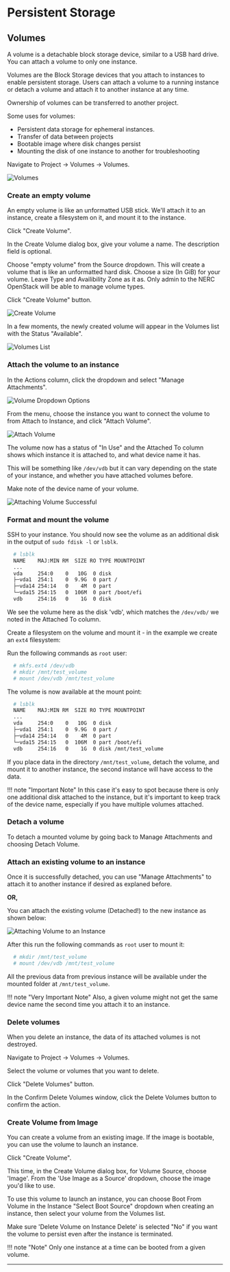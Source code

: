 # Persistent Storage

## Volumes

A volume is a detachable block storage device, similar to a USB hard drive. You
can attach a volume to only one instance.

Volumes are the Block Storage devices that you attach to instances to enable
persistent storage. Users can attach a volume to a running instance or detach a
volume and attach it to another instance at any time.

Ownership of volumes can be transferred to another project.

Some uses for volumes:

- Persistent data storage for ephemeral instances.
- Transfer of data between projects
- Bootable image where disk changes persist
- Mounting the disk of one instance to another for troubleshooting

Navigate to Project -> Volumes -> Volumes.

![Volumes](images/volumes.png)

### Create an empty volume

An empty volume is like an unformatted USB stick.  We'll attach it to an
instance, create a filesystem on it, and mount it to the instance.

Click "Create Volume".

In the Create Volume dialog box, give your volume a name.  The description
field is optional.

Choose "empty volume" from the Source dropdown.  This will create a volume that
is like an unformatted hard disk.  Choose a size (In GiB) for your volume.
Leave Type and Availibility Zone as it as. Only admin to the NERC OpenStack
will be able to manage volume types.

Click "Create Volume" button.

![Create Volume](images/create_volume.png)

In a few moments, the newly created volume will appear in the Volumes list with
the Status "Available".

![Volumes List](images/volumes_list.png)

### Attach the volume to an instance

In the Actions column, click the dropdown and select "Manage Attachments".

![Volume Dropdown Options](images/volume_options.png)

From the  menu, choose the instance you want to connect the volume to from
Attach to Instance, and click "Attach Volume".

![Attach Volume](images/volume_attach.png)

The volume now has a status of "In Use" and the Attached To column shows which
instance it is attached to, and what device name it has.

This will be something like `/dev/vdb` but it can vary depending on the state
of your instance, and whether you have attached volumes before.

Make note of the device name of your volume.

![Attaching Volume Successful](images/volume_in_use.png)

### Format and mount the volume

SSH to your instance.  You should now see the volume as an additional disk in
the output of `sudo fdisk -l` or `lsblk`.

```sh
  # lsblk
  NAME    MAJ:MIN RM  SIZE RO TYPE MOUNTPOINT
  ...
  vda     254:0    0   10G  0 disk
  ├─vda1  254:1    0  9.9G  0 part /
  ├─vda14 254:14   0    4M  0 part
  └─vda15 254:15   0  106M  0 part /boot/efi
  vdb     254:16   0    1G  0 disk
```

We see the volume here as the disk 'vdb', which matches the `/dev/vdb/` we
noted in the Attached To column.

Create a filesystem on the volume and mount it - in the example we create an
`ext4` filesystem:

Run the following commands as `root` user:

```sh
  # mkfs.ext4 /dev/vdb
  # mkdir /mnt/test_volume
  # mount /dev/vdb /mnt/test_volume
```

The volume is now available at the mount point:

```sh
  # lsblk
  NAME    MAJ:MIN RM  SIZE RO TYPE MOUNTPOINT
  ...
  vda     254:0    0   10G  0 disk
  ├─vda1  254:1    0  9.9G  0 part /
  ├─vda14 254:14   0    4M  0 part
  └─vda15 254:15   0  106M  0 part /boot/efi
  vdb     254:16   0    1G  0 disk /mnt/test_volume
```

If you place data in the directory `/mnt/test_volume`, detach the volume, and
mount it to another instance, the second instance will have access to the data.

!!! note "Important Note"
    In this case it's easy to spot because there is only one additional disk attached
    to the instance, but it's important to keep track of the device name, especially
    if you have multiple volumes attached.

### Detach a volume

To detach a mounted volume by going back to Manage Attachments and choosing
Detach Volume.

### Attach an existing volume to an instance

Once it is successfully detached, you can use "Manage Attachments" to attach it
to another instance if desired as explaned before.

**OR,**

You can attach the existing volume (Detached!) to the new instance as shown below:

![Attaching Volume to an Instance](images/attach-volume-to-an-instance.png)

After this run the following commands as `root` user to mount it:

```sh
  # mkdir /mnt/test_volume
  # mount /dev/vdb /mnt/test_volume
```

All the previous data from previous instance will be available under the mounted
folder at `/mnt/test_volume`.

!!! note "Very Important Note"
    Also, a given volume might not get the same device name the second time you
    attach it to an instance.

### Delete volumes

When you delete an instance, the data of its attached volumes is not destroyed.

Navigate to Project -> Volumes -> Volumes.

Select the volume or volumes that you want to delete.

Click "Delete Volumes" button.

In the Confirm Delete Volumes window, click the Delete Volumes button to
confirm the action.

### Create Volume from Image

You can create a volume from an existing image.  If the image is bootable, you
can use the volume to launch an instance.

Click "Create Volume".

This time, in the Create Volume dialog box, for Volume Source, choose 'Image'.
From the 'Use Image as a Source' dropdown, choose the image you'd like to use.

To use this volume to launch an instance, you can choose Boot From Volume in
the Instance "Select Boot Source" dropdown when creating an instance, then
select your volume from the Volumes list.

Make sure 'Delete Volume on Instance Delete' is selected "No" if you want the
volume to persist even after the instance is terminated.

!!! note "Note"
    Only one instance at a time can be booted from a given volume.

---
